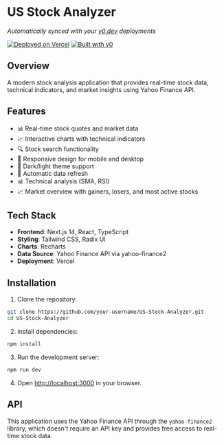# US Stock Analyzer

_Automatically synced with your [v0.dev](https://v0.dev) deployments_

[![Deployed on Vercel](https://img.shields.io/badge/Deployed%20on-Vercel-black?style=for-the-badge&logo=vercel)](https://vercel.com/kimookpongs-projects/v0-thai-stock-app)
[![Built with v0](https://img.shields.io/badge/Built%20with-v0.dev-black?style=for-the-badge)](https://v0.dev/chat/projects/wYDuUnzNbTu)

## Overview

A modern stock analysis application that provides real-time stock data, technical indicators, and market insights using Yahoo Finance API.

## Features

- 📊 Real-time stock quotes and market data
- 📈 Interactive charts with technical indicators
- 🔍 Stock search functionality
- 📱 Responsive design for mobile and desktop
- 🌙 Dark/light theme support
- 🔄 Automatic data refresh
- 📊 Technical analysis (SMA, RSI)
- 📈 Market overview with gainers, losers, and most active stocks

## Tech Stack

- **Frontend**: Next.js 14, React, TypeScript
- **Styling**: Tailwind CSS, Radix UI
- **Charts**: Recharts
- **Data Source**: Yahoo Finance API via yahoo-finance2
- **Deployment**: Vercel

## Installation

1. Clone the repository:

```bash
git clone https://github.com/your-username/US-Stock-Analyzer.git
cd US-Stock-Analyzer
```

2. Install dependencies:

```bash
npm install
```

3. Run the development server:

```bash
npm run dev
```

4. Open [http://localhost:3000](http://localhost:3000) in your browser.

## API

This application uses the Yahoo Finance API through the `yahoo-finance2` library, which doesn't require an API key and provides free access to real-time stock data.
